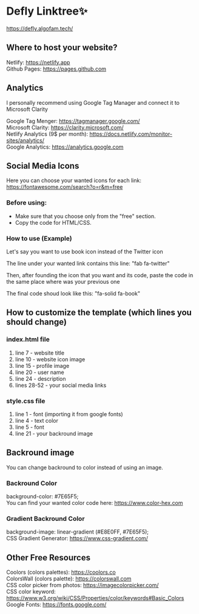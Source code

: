 # Defly Linktree:sparkles:
https://defly.algofam.tech/  

## Where to host your website?
Netlify: https://netlify.app  
Github Pages: https://pages.github.com  

## Analytics 
I personally recommend using Google Tag Manager and connect it to Microsoft Clarity  

Google Tag Menger: https://tagmanager.google.com/  
Microsoft Clarity: https://clarity.microsoft.com/  
Netlify Analytics (9$ per month): https://docs.netlify.com/monitor-sites/analytics/  
Google Analytics: https://analytics.google.com  

## Social Media Icons
Here you can choose your wanted icons for each link:  
https://fontawesome.com/search?o=r&m=free  

### Before using:
* Make sure that you choose only from the "free" section.  
* Copy the code for HTML/CSS.  

### How to use (Example)
Let's say you want to use book icon instead of the Twitter icon  

The line under your wanted link contains this line: "fab fa-twitter"  

Then, after founding the icon that you want and its code, 
paste the code in the same place where was your previous one  

The final code shoud look like this: "fa-solid fa-book"  

## How to customize the template (which lines you should change)

### index.html file
1. line 7 - website title  
2. line 10 - website icon image  
3. line 15 - profile image  
4. line 20 - user name  
5. line 24 - description  
6. lines 28-52 - your social media links  

### style.css file
1. line 1 - font (importing it from google fonts)  
2. line 4 - text color  
3. line 5 - font 
4. line 21 - your backround image  

## Backround image 
You can change backround to color instead of using an image.  

### Backround Color
background-color: #7E65F5;  
You can find your wanted color code here: https://www.color-hex.com  

### Gradient Backround Color
background-image: linear-gradient (#E8E0FF, #7E65F5);  
CSS Gradient Generator: https://www.css-gradient.com/  

## Other Free Resources
Coolors (colors palettes): https://coolors.co  
ColorsWall (colors palette): https://colorswall.com  
CSS color picker from photos: https://imagecolorpicker.com/  
CSS color keyword: https://www.w3.org/wiki/CSS/Properties/color/keywords#Basic_Colors  
Google Fonts: https://fonts.google.com/  

